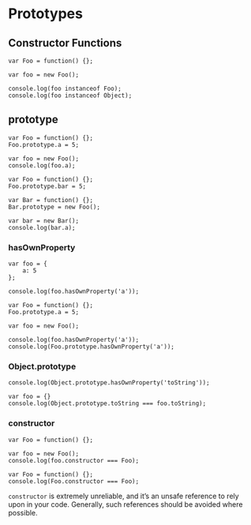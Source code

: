 # Prototypes

## Constructor Functions

```
var Foo = function() {};

var foo = new Foo();

console.log(foo instanceof Foo);
console.log(foo instanceof Object);
```

## prototype

```
var Foo = function() {};
Foo.prototype.a = 5;

var foo = new Foo();
console.log(foo.a);
```

```
var Foo = function() {};
Foo.prototype.bar = 5;

var Bar = function() {};
Bar.prototype = new Foo();

var bar = new Bar();
console.log(bar.a);
```


### hasOwnProperty

```
var foo = {
	a: 5
};

console.log(foo.hasOwnProperty('a'));
```

```
var Foo = function() {};
Foo.prototype.a = 5;

var foo = new Foo();

console.log(foo.hasOwnProperty('a'));
console.log(Foo.prototype.hasOwnProperty('a'));
```

### Object.prototype

```
console.log(Object.prototype.hasOwnProperty('toString'));
```

```
var foo = {}
console.log(Object.prototype.toString === foo.toString);
```

### constructor

```
var Foo = function() {};

var foo = new Foo();
console.log(foo.constructor === Foo);
```

```
var Foo = function() {};
console.log(Foo.constructor === Foo);
```

`constructor` is extremely unreliable, and it’s an unsafe reference to rely upon in your code. Generally, such references should be avoided where possible.

